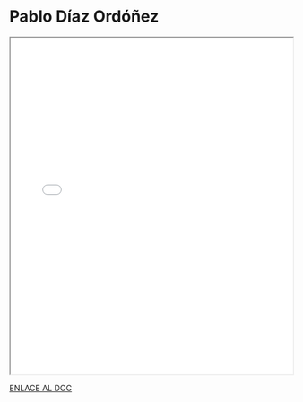 # Pablo Díaz Ordóñez

<iframe 
  src="/assets/files/Pablo%20Diaz%20Ordoñez-64e988948fd80bc3956fce63d7d0e52d.pdf" 
  width="100%" 
  height="600px" 
  style={{ border: "none" }} 
></iframe>

[ENLACE AL DOC](../../../static/PDFs/Commitment/Pablo%20Diaz%20Ordoñez.pdf)
